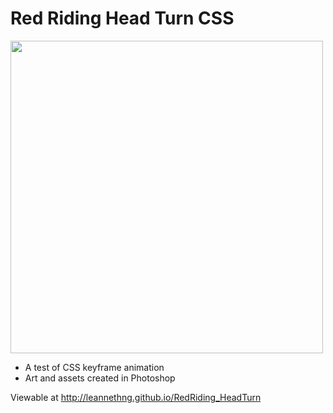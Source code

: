 # Red Riding Head Turn CSS

<img src="https://github.com/leannethng/RedRiding_HeadTurn/blob/master/Girl-head-turn.gif" width='500'/>

- A test of CSS keyframe animation
- Art and assets created in Photoshop

Viewable at http://leannethng.github.io/RedRiding_HeadTurn
